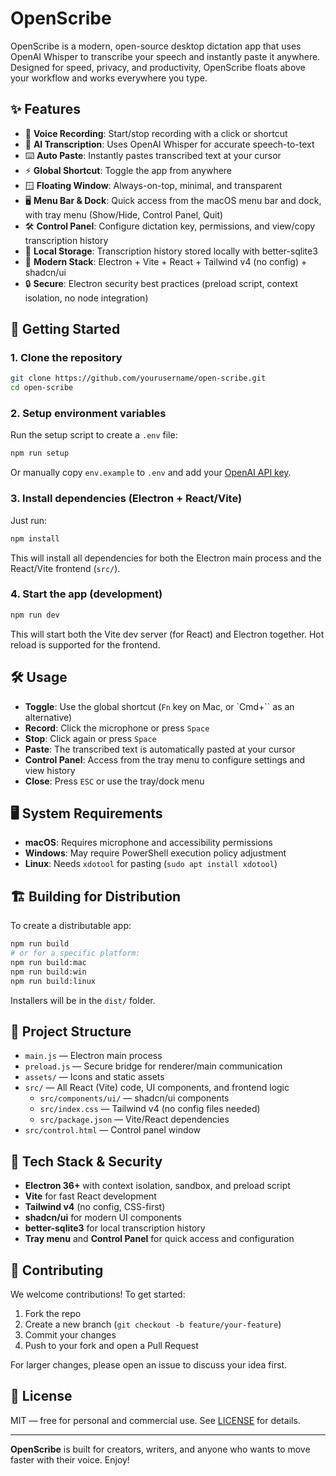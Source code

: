 # OpenScribe

OpenScribe is a modern, open-source desktop dictation app that uses OpenAI Whisper to transcribe your speech and instantly paste it anywhere. Designed for speed, privacy, and productivity, OpenScribe floats above your workflow and works everywhere you type.

## ✨ Features
- 🎤 **Voice Recording**: Start/stop recording with a click or shortcut
- 🤖 **AI Transcription**: Uses OpenAI Whisper for accurate speech-to-text
- ⌨️ **Auto Paste**: Instantly pastes transcribed text at your cursor
- ⚡ **Global Shortcut**: Toggle the app from anywhere
- 🪟 **Floating Window**: Always-on-top, minimal, and transparent
- 🖥️ **Menu Bar & Dock**: Quick access from the macOS menu bar and dock, with tray menu (Show/Hide, Control Panel, Quit)
- 🛠️ **Control Panel**: Configure dictation key, permissions, and view/copy transcription history
- 💾 **Local Storage**: Transcription history stored locally with better-sqlite3
- 🧩 **Modern Stack**: Electron + Vite + React + Tailwind v4 (no config) + shadcn/ui
- 🔒 **Secure**: Electron security best practices (preload script, context isolation, no node integration)

## 🚀 Getting Started

### 1. Clone the repository
```bash
git clone https://github.com/yourusername/open-scribe.git
cd open-scribe
```

### 2. Setup environment variables
Run the setup script to create a `.env` file:
```bash
npm run setup
```
Or manually copy `env.example` to `.env` and add your [OpenAI API key](https://platform.openai.com/api-keys).

### 3. Install dependencies (Electron + React/Vite)
Just run:
```bash
npm install
```
This will install all dependencies for both the Electron main process and the React/Vite frontend (`src/`).

### 4. Start the app (development)
```bash
npm run dev
```
This will start both the Vite dev server (for React) and Electron together. Hot reload is supported for the frontend.

## 🛠 Usage
- **Toggle**: Use the global shortcut (`Fn` key on Mac, or `Cmd+\`` as an alternative)
- **Record**: Click the microphone or press `Space`
- **Stop**: Click again or press `Space`
- **Paste**: The transcribed text is automatically pasted at your cursor
- **Control Panel**: Access from the tray menu to configure settings and view history
- **Close**: Press `ESC` or use the tray/dock menu

## 🖥️ System Requirements
- **macOS**: Requires microphone and accessibility permissions
- **Windows**: May require PowerShell execution policy adjustment
- **Linux**: Needs `xdotool` for pasting (`sudo apt install xdotool`)

## 🏗️ Building for Distribution
To create a distributable app:
```bash
npm run build
# or for a specific platform:
npm run build:mac
npm run build:win
npm run build:linux
```
Installers will be in the `dist/` folder.

## 🧹 Project Structure
- `main.js` — Electron main process
- `preload.js` — Secure bridge for renderer/main communication
- `assets/` — Icons and static assets
- `src/` — All React (Vite) code, UI components, and frontend logic
  - `src/components/ui/` — shadcn/ui components
  - `src/index.css` — Tailwind v4 (no config files needed)
  - `src/package.json` — Vite/React dependencies
- `src/control.html` — Control panel window

## 🧩 Tech Stack & Security
- **Electron 36+** with context isolation, sandbox, and preload script
- **Vite** for fast React development
- **Tailwind v4** (no config, CSS-first)
- **shadcn/ui** for modern UI components
- **better-sqlite3** for local transcription history
- **Tray menu** and **Control Panel** for quick access and configuration

## 🧩 Contributing
We welcome contributions! To get started:
1. Fork the repo
2. Create a new branch (`git checkout -b feature/your-feature`)
3. Commit your changes
4. Push to your fork and open a Pull Request

For larger changes, please open an issue to discuss your idea first.

## 📄 License
MIT — free for personal and commercial use. See [LICENSE](LICENSE) for details.

---

**OpenScribe** is built for creators, writers, and anyone who wants to move faster with their voice. Enjoy!

